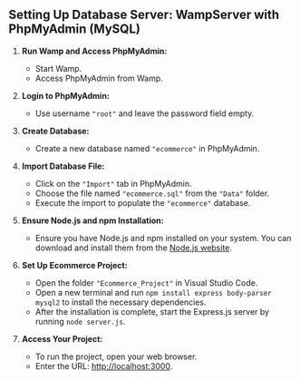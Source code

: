 ## Setting Up Database Server: WampServer with PhpMyAdmin (MySQL)

1. **Run Wamp and Access PhpMyAdmin:**
   - Start Wamp.
   - Access PhpMyAdmin from Wamp.

2. **Login to PhpMyAdmin:**
   - Use username `"root"` and leave the password field empty.

3. **Create Database:**
   - Create a new database named `"ecommerce"` in PhpMyAdmin.

4. **Import Database File:**
   - Click on the `"Import"` tab in PhpMyAdmin.
   - Choose the file named `"ecommerce.sql"` from the `"Data"` folder.
   - Execute the import to populate the `"ecommerce"` database.

5. **Ensure Node.js and npm Installation:**
   - Ensure you have Node.js and npm installed on your system. You can download and install them from the [Node.js website](https://nodejs.org/).

6. **Set Up Ecommerce Project:**
   - Open the folder `"Ecommerce_Project"` in Visual Studio Code.
   - Open a new terminal and run `npm install express body-parser mysql2` to install the necessary dependencies.
   - After the installation is complete, start the Express.js server by running `node server.js`.

7. **Access Your Project:**
   - To run the project, open your web browser.
   - Enter the URL: [http://localhost:3000](http://localhost:3000).
